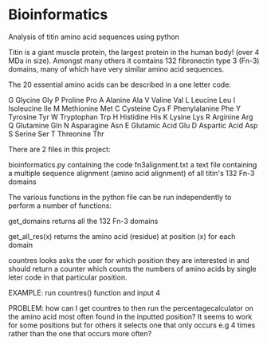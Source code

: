 # Bioinformatics
Analysis of titin amino acid sequences using python

Titin is a giant muscle protein, the largest protein in the human body! (over 4 MDa in size). Amongst many others it comtains 132 fibronectin type 3 (Fn-3) domains, many of which have very similar amino acid sequences.

The 20 essential amino acids can be described in a one letter code:

G		Glycine		Gly									P		Proline		Pro
A		Alanine		Ala									V		Valine		Val
L		Leucine		Leu									I		Isoleucine		Ile
M		Methionine		Met						  C		Cysteine		Cys
F		Phenylalanine		Phe						Y		Tyrosine		Tyr
W		Tryptophan		Trp							H		Histidine		His
K		Lysine		Lys									R		Arginine		Arg
Q		Glutamine		Gln								N		Asparagine		Asn
E		Glutamic Acid		Glu						D		Aspartic Acid		Asp
S		Serine		Ser									T		Threonine		Thr


There are 2 files in this project:

bioinformatics.py containing the code 
fn3alignment.txt a text file containing a multiple sequence alignment (amino acid alignment) of all titin's 132 Fn-3 domains

The various functions in the python file can be run independently to perform a number of functions:

get_domains returns all the 132 Fn-3 domains

get_all_res(x) returns the amino acid (residue) at position (x) for each domain

countres looks asks the user for which position they are interested in and should return a counter which counts the numbers of amino acids by single leter code in that particular position. 

EXAMPLE: run countres() function and input 4

PROBLEM: how can I get countres to then run the percentagecalculator on the amino acid most often found in the inputted position? It seems to work for some positions but for others it selects one that only occurs e.g 4 times rather than the one that occurs more often?
